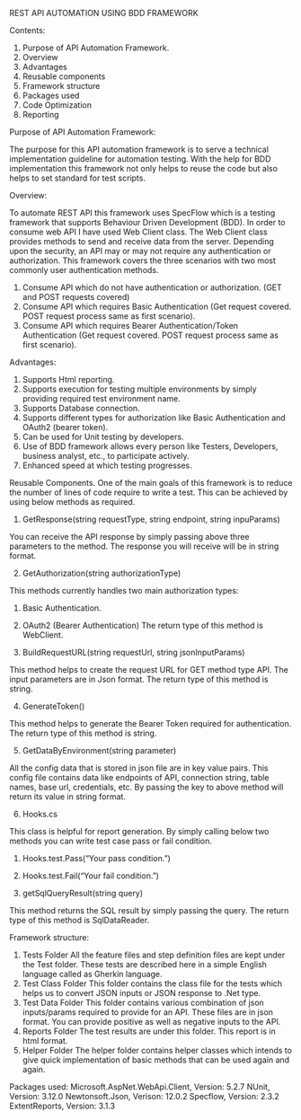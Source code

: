 REST API AUTOMATION USING BDD FRAMEWORK

Contents:
1.	Purpose of API Automation Framework.
2.	Overview
3.	Advantages
4.	Reusable components
5.	Framework structure
6.	Packages used
7.	Code Optimization
8.	Reporting

Purpose of API Automation Framework:

The purpose for this API automation framework is to serve a technical implementation guideline for automation testing.
With the help for BDD implementation this framework not only helps to reuse the code but also helps to set standard for test scripts.

Overview:

To automate REST API this framework uses SpecFlow which is a testing framework that supports Behaviour Driven Development (BDD). In order to consume web API I have used Web Client class. The Web Client class provides methods to send and receive data from the server. Depending upon the security, an API may or may not require any authentication or authorization. This framework covers the three scenarios with two most commonly user authentication methods.
1.	Consume API which do not have authentication or authorization. (GET and POST requests covered)
2.	Consume API which requires Basic Authentication (Get request covered. POST request process same as first scenario).
3.	Consume API which requires Bearer Authentication/Token Authentication (Get request covered. POST request process same as first scenario).

Advantages:

1.	Supports Html reporting.
2.	Supports execution for testing multiple environments by simply providing required test environment name.
3.	Supports Database connection.
4.	Supports different types for authorization like Basic Authentication and OAuth2 (bearer token).
5.	Can be used for Unit testing by developers.
6.	Use of BDD framework allows every person like Testers, Developers, business analyst, etc., to participate actively.
7.	Enhanced speed at which testing progresses.

Reusable Components.
One of the main goals of this framework is to reduce the number of lines of code require to write a test. This can be achieved by using below methods as required.

1)	GetResponse(string requestType, string endpoint, string inpuParams)

You can receive the API response by simply passing above three parameters to the method.
The response you will receive will be in string format.
   
2)	GetAuthorization(string authorizationType)

This methods currently handles two main authorization types:
1) Basic Authentication.
2) OAuth2 (Bearer Authentication)
The return type of this method is WebClient.

3)	BuildRequestURL(string requestUrl, string jsonInputParams)

This method helps to create the request URL for GET method type API. The input parameters are in Json format. The return type of this method is string.

4)	GenerateToken()

This method helps to generate the Bearer Token required for authentication.
The return type of this method is string.

5)	GetDataByEnvironment(string parameter)

All the config data that is stored in json file are in key value pairs. This config file contains data like endpoints of API, connection string, table names, base url, credentials, etc. By passing the key to above method will return its value in string format.

6)	Hooks.cs

This class is helpful for report generation. By simply calling below two methods you can write test case pass or fail condition.
1)	Hooks.test.Pass(“Your pass condition.”)
2)	Hooks.test.Fail(“Your fail condition.”)

7)	getSqlQueryResult(string query)

This method returns the SQL result by simply passing the query. The return type of this method is SqlDataReader.

Framework structure:
1.	Tests Folder
All the feature files and step definition files are kept under the Test folder. These tests are described here in a simple English language called as Gherkin language.
2.	Test Class Folder
This folder contains the class file for the tests which helps us to convert JSON inputs or JSON response to .Net type.
3.	Test Data Folder
This folder contains various combination of json inputs/params required to provide for an API. These files are in json format. You can provide positive as well as negative inputs to the API.
4.	Reports Folder
The test results are under this folder. This report is in html format.
5.	 Helper Folder
The helper folder contains helper classes which intends to give quick implementation of basic methods that can be used again and again.

Packages used: 
Microsoft.AspNet.WebApi.Client, Version: 5.2.7 NUnit, Version: 3.12.0 Newtonsoft.Json, Verison: 12.0.2 Specflow, Version: 2.3.2 ExtentReports, Version: 3.1.3
